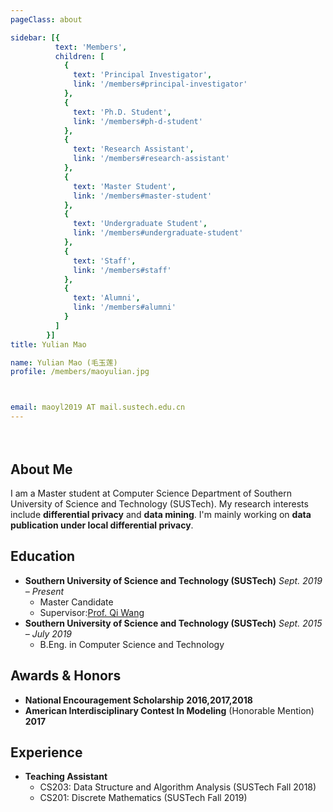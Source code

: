 ```yaml
---
pageClass: about

sidebar: [{
          text: 'Members',
          children: [
            {
              text: 'Principal Investigator',
              link: '/members#principal-investigator'
            },
            {
              text: 'Ph.D. Student',
              link: '/members#ph-d-student'
            },
            {
              text: 'Research Assistant',
              link: '/members#research-assistant'
            },
            {
              text: 'Master Student',
              link: '/members#master-student'
            },
            {
              text: 'Undergraduate Student',
              link: '/members#undergraduate-student'
            },
            {
              text: 'Staff',
              link: '/members#staff'
            },
            {
              text: 'Alumni',
              link: '/members#alumni'
            }
          ]
        }]
title: Yulian Mao

name: Yulian Mao (毛玉莲)
profile: /members/maoyulian.jpg



email: maoyl2019 AT mail.sustech.edu.cn
---
```

<div style="padding: 2%"></div>
<ProfileSection :frontmatter="$page.frontmatter" />

## About Me

I am a Master student at Computer Science Department of Southern University of Science and Technology (SUSTech). My research interests include **differential privacy** and **data mining**. I'm mainly working on **data publication under local differential privacy**.

## Education

- **Southern University of Science and Technology (SUSTech)** *Sept. 2019 – Present* 
  - Master Candidate
  - Supervisor:[Prof. Qi Wang](http://cse.sustech.edu.cn/faculty/~wangqi/)
- **Southern University of Science and Technology (SUSTech)** *Sept. 2015 – July 2019*
  - B.Eng. in Computer Science and Technology 


## Awards & Honors
- **National Encouragement Scholarship**  **2016,2017,2018**
- **American Interdisciplinary Contest In Modeling** (Honorable Mention) **2017**


## Experience

- **Teaching Assistant**
  - CS203: Data Structure and Algorithm Analysis (SUSTech Fall 2018)
  - CS201: Discrete Mathematics (SUSTech Fall 2019) 




<!-- Custom style for this page -->

<style lang="stylus">

.theme-container.about .page
  font-size 14px
  font-family "lucida grande", "lucida sans unicode", lucida, "Helvetica Neue", Helvetica, Arial, sans-serif;
  p
    margin 0 0 0.5rem
  p, ul, ol
    line-height normal
  a
    font-weight normal
  .theme-default-content:not(.custom) > h2
    margin-bottom 0.5rem
  .theme-default-content:not(.custom) > h2:first-child + p
    margin-top 0.5rem
  .theme-default-content:not(.custom) > h3
    padding-top 4rem

  /* Override */
  .md-card
    margin-top 0.5em
    .card-image
      padding 0.2rem
      img
        max-width 120px
        max-height 120px
    .card-content p
      -webkit-margin-after 0.2em

@media (max-width: 419px)
  .theme-container.about .page
    p, ul, ol
      line-height 1.5

    .md-card
      .card-image
        img 
          width 100%
          max-width 400px

</style>
